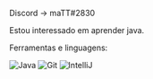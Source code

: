 Discord -> maTT#2830

Estou interessado em aprender java.

Ferramentas e linguagens:

![Java](https://img.shields.io/badge/-Java-007396?style=flat-square&logo=java)
![Git](https://img.shields.io/badge/-Git-black?style=flat-square&logo=git)
![IntelliJ](https://img.shields.io/badge/-IntelliJ%20IDEA-black?style=flat-square&logo=intellij-idea&logoColor=white)
